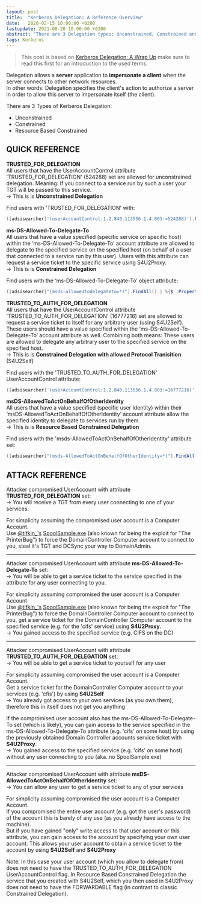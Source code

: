 ```yaml
---
layout: post
title:  "Kerberos Delegation: A Reference Overview"
date:   2020-02-15 10:00:00 +0200
lastupdate: 2021-08-20 10:00:00 +0200
abstract: "There are 3 Delegation types: Unconstrained, Constrained and Resources Based. This post is will list the attributes used to define these types and outline attack paths to abuse misplaced delegation settings"
tags: Kerberos
---
```


> This post is based on [Kerberos Delegation: A Wrap Up](/2020/02/10/KerberosDelegationAWrapUp.html) make sure to read this first for an introduction to the used terms. 

Delegation allows a **server** application to **impersonate a client** when the server connects to other network resources.<br>
In other words: Delegation specifies the client's action to authorize a server in order to allow this server to impersonate itself (the client). 

There are 3 Types of Kerberos Delegation:
- Unconstrained 
- Constrained
- Resource Based Constrained

## QUICK REFERENCE
**TRUSTED_FOR_DELEGATION**<br>
All users that have the UserAccountControl attribute 'TRUSTED_FOR_DELEGATION' (524288) set are  allowed for unconstrained delegation. Meaning: If you connect to a service run by such a user your TGT will be passed to this service.<br>
→ This is is **Unconstrained Delegation**

Find users with 'TRUSTED_FOR_DELEGATION' with:
```powershell
([adsisearcher]'(userAccountControl:1.2.840.113556.1.4.803:=524288)').FindAll()
```

**ms-DS-Allowed-To-Delegate-To**<br>
All users that have a value specified (specific service on specific host) within the ‘ms-DS-Allowed-To-Delegate-To’ account attribute are allowed to delegate to the specified service on the specified host (on behalf of a user that connected to a service run by this user). Users with this attribute can request a service ticket to the specific service using S4U2Proxy.<br>
→ This is is **Constrained Delegation**

Find users with the ‘ms-DS-Allowed-To-Delegate-To’ object attribute:

```powershell
([adsisearcher]"(msds-allowedtodelegateto=*)").FindAll() | %{$_.Properties['msds-allowedtodelegateto']}
```

**TRUSTED_TO_AUTH_FOR_DELEGATION**<br>
All users that have the UserAccountControl attribute 'TRUSTED_TO_AUTH_FOR_DELEGATION' (16777216) set are allowed to request a service ticket to itself for any arbitrary user (using S4U2Self).<br>
These users should have a value specified within the ‘ms-DS-Allowed-To-Delegate-To’ account attribute as well. Combining both means: These users are allowed to delegate any arbitrary user to the specified service on the specified host. <br>
→ This is is **Constrained Delegation with allowed Protocol Tranisition** (S4U2Self)

Find users with the 'TRUSTED_TO_AUTH_FOR_DELEGATION' UserAccountControl attribute:

```powershell
([adsisearcher]'(userAccountControl:1.2.840.113556.1.4.803:=16777216)').FindAll()
```

**msDS-AllowedToActOnBehalfOfOtherIdentity**<br>
All users that have a value specified (specific user Identity) within their ‘msDS-AllowedToActOnBehalfOfOtherIdentity’ account attribute allow the specified identity to delegate to services run by them.<br>
→ This is is **Resource Based Constrained Delegation**

Find users with the 'msds-AllowedToActOnBehalfOfOtherIdentity' attribute set:

```powershell
([adsisearcher]"(msds-AllowedToActOnBehalfOfOtherIdentity=*)").FindAll()
```

## ATTACK REFERENCE

Attacker compromised UserAccount with attribute **TRUSTED_FOR_DELEGATION** set:<br>
→ You will receive a TGT from every user connecting to one of your services.<br>

For simplicity assuming the compromised user account is a Computer Account.<br>
Use [@tifkin_'s](https://twitter.com/tifkin_) [SpoolSample.exe](https://github.com/leechristensen/SpoolSample) (also known for being the exploit for "The PrinterBug") to force the DomainController Computer account to connect to you, steal it's TGT and DCSync your way to DomainAdmin.
    
<hr>

Attacker compromised UserAccount with attribute **ms-DS-Allowed-To-Delegate-To** set:<br>
→ You will be able to get a service ticket to the service specified in the attribute for any user connecting to you.<br>

For simplicity assuming compromised the user account is a Computer Account<br>
Use [@tifkin_'s](https://twitter.com/tifkin_) [SpoolSample.exe](https://github.com/leechristensen/SpoolSample) (also known for being the exploit for "The PrinterBug") to force the DomainController Computer account to connect to you, get a service ticket for the DomainController Computer account to the specified service (e.g. for the 'cifs' service) using **S4U2Proxy**.<br>
→ You gained access to the specified service (e.g. CIFS on the DC)

<hr>

Attacker compromised UserAccount with attribute **TRUSTED_TO_AUTH_FOR_DELEGATION** set:<br>
→ You will be able to get a service ticket to yourself for any user<br>

For simplicity assuming compromised the user account is a Computer Account.<br>
Get a service ticket for the DomainController Computer account to your services (e.g. 'cfis') by using **S4U2Self**<br>
→ You already got access to your own services (as you own them), therefore this in itself does not get you anything

If the compromised user account also has the ms-DS-Allowed-To-Delegate-To set (which is likely), you can gain access to the service specified in the ms-DS-Allowed-To-Delegate-To attribute (e.g. 'cifs' on some host) by using the previously obtained Domain Controller accounts service ticket with **S4U2Proxy**.<br>
→ You gained access to the specified service (e.g. 'cifs' on some host) without any user connecting to you (aka. no SpoolSample.exe)

<hr>
        
Attacker compromised UserAccount with attribute **msDS-AllowedToActOnBehalfOfOtherIdentity** set:<br>
→ You can allow any user to get a service ticket to any of your services<br>

For simplicity assuming compromised the user account is a Computer Account.<br>
If you compromised the entire user account (e.g. got the user's password) of the account this is barely of any use (as you already have access to the machine).<br>
But if you have gained "only" write access to that user account or this attribute, you can gain access to the account by specifying your own user account. This allows your user account to obtain a service ticket to the account by using **S4U2Self** and **S4U2Proxy**<br>

Note: In this case your user account (which you allow to delegate from) does not need to have the TRUSTED_TO_AUTH_FOR_DELEGATION UserAccountControl flag. In Resource Based Constrained Delegation the service that you created with S4U2Self, which you then used in S4U2Proxy does not need to have the FORWARDABLE flag (in contrast to classic Constrained Delegation).